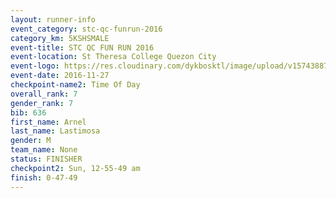 ```yaml
---
layout: runner-info 
event_category: stc-qc-funrun-2016 
category_km: 5KSHSMALE 
event-title: STC QC FUN RUN 2016 
event-location: St Theresa College Quezon City 
event-logo: https://res.cloudinary.com/dykbosktl/image/upload/v1574388789/Logo/Fun_Run_Poster_tgejen.jpg 
event-date: 2016-11-27 
checkpoint-name2: Time Of Day 
overall_rank: 7
gender_rank: 7
bib: 636
first_name: Arnel
last_name: Lastimosa
gender: M
team_name: None
status: FINISHER
checkpoint2: Sun, 12-55-49 am
finish: 0-47-49
---
```

